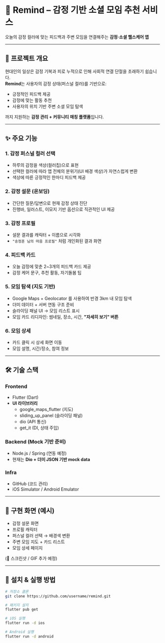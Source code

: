 # 🌱 Remind – 감정 기반 소셜 모임 추천 서비스

오늘의 감정 컬러에 맞는 피드백과 주변 모임을 연결해주는 **감정·소셜 헬스케어 앱**

---

## 📌 프로젝트 개요
현대인의 일상은 감정 기복과 피로 누적으로 인해 사회적 연결 단절을 초래하기 쉽습니다.  
**Remind**는 사용자의 감정 상태(퍼스널 컬러)를 기반으로:

- 긍정적인 피드백 제공  
- 감정에 맞는 활동 추천  
- 사용자의 위치 기반 주변 소셜 모임 탐색  

까지 지원하는 **감정 관리 + 커뮤니티 매칭 플랫폼**입니다.

---

## ✨ 주요 기능

### 1. 감정 퍼스널 컬러 선택
- 하루의 감정을 색상(컬러칩)으로 표현  
- 선택한 컬러에 따라 앱 전체의 분위기(UI 배경 색상)가 자연스럽게 변환  
- 색상에 따른 긍정적인 한마디 피드백 제공  

### 2. 감정 설문 (온보딩)
- 간단한 질문/답변으로 현재 감정 상태 진단  
- 진행바, 일러스트, 이모지 기반 옵션으로 직관적인 UI 제공  

### 3. 감정 프로필
- 설문 결과를 캐릭터 + 이름으로 시각화  
- `"송정훈 님의 마음 프로필"` 처럼 개인화된 결과 화면  

### 4. 피드백 카드
- 오늘 감정에 맞춘 2~3개의 피드백 카드 제공  
- 감정 케어 문구, 추천 활동, 자기돌봄 팁  

### 5. 모임 탐색 (지도 기반)
- Google Maps + Geolocator 를 사용하여 반경 3km 내 모임 탐색  
- 더미 데이터 + 서버 연동 구조 준비  
- 슬라이딩 패널 UI → 모임 리스트 표시  
- 모임 카드 리디자인: 썸네일, 장소, 시간, **"자세히 보기" 버튼**  

### 6. 모임 상세
- 카드 클릭 시 상세 화면 이동  
- 모임 설명, 시간/장소, 참여 정보  

---

## 🛠️ 기술 스택

### Frontend
- Flutter (Dart)  
- **UI 라이브러리**  
  - google_maps_flutter (지도)  
  - sliding_up_panel (슬라이딩 패널)  
  - dio (API 통신)  
  - get_it (DI, 상태 주입)  

### Backend (Mock 기반 준비)
- Node.js / Spring (연동 예정)  
- 현재는 **Dio + 더미 JSON 기반 mock data**  

### Infra
- GitHub (코드 관리)  
- iOS Simulator / Android Emulator  

---

## 📱 구현 화면 (예시)
- 감정 설문 화면  
- 프로필 캐릭터  
- 퍼스널 컬러 선택 → 배경색 변환  
- 주변 모임 지도 + 카드 리스트  
- 모임 상세 페이지  

(📸 스크린샷 / GIF 추가 예정)

---

## 🚀 설치 & 실행 방법

```bash
# 저장소 클론
git clone https://github.com/username/remind.git

# 패키지 설치
flutter pub get

# iOS 실행
flutter run -d ios

# Android 실행
flutter run -d android
